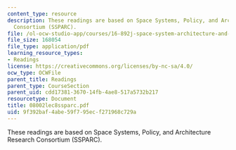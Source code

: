 ```yaml
---
content_type: resource
description: These readings are based on Space Systems, Policy, and Architecture Research
  Consortium (SSPARC).
file: /ol-ocw-studio-app/courses/16-892j-space-system-architecture-and-design-fall-2004/9f392baf4abe59f795ecf271968c729a_08002lec8ssparc.pdf
file_size: 168054
file_type: application/pdf
learning_resource_types:
- Readings
license: https://creativecommons.org/licenses/by-nc-sa/4.0/
ocw_type: OCWFile
parent_title: Readings
parent_type: CourseSection
parent_uid: cdd17381-3670-14fb-4ae8-517a5732b217
resourcetype: Document
title: 08002lec8ssparc.pdf
uid: 9f392baf-4abe-59f7-95ec-f271968c729a
---
```

These readings are based on Space Systems, Policy, and Architecture Research Consortium (SSPARC).